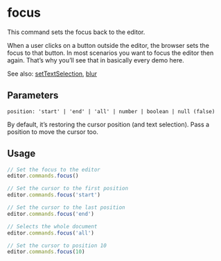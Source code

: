 # focus
This command sets the focus back to the editor.

When a user clicks on a button outside the editor, the browser sets the focus to that button. In most scenarios you want to focus the editor then again. That’s why you’ll see that in basically every demo here.

See also: [setTextSelection](/api/commands/set-text-selection), [blur](/api/commands/blur)

## Parameters
`position: 'start' | 'end' | 'all' | number | boolean | null (false)`

By default, it’s restoring the cursor position (and text selection). Pass a position to move the cursor too.

## Usage
```js
// Set the focus to the editor
editor.commands.focus()

// Set the cursor to the first position
editor.commands.focus('start')

// Set the cursor to the last position
editor.commands.focus('end')

// Selects the whole document
editor.commands.focus('all')

// Set the cursor to position 10
editor.commands.focus(10)
```
